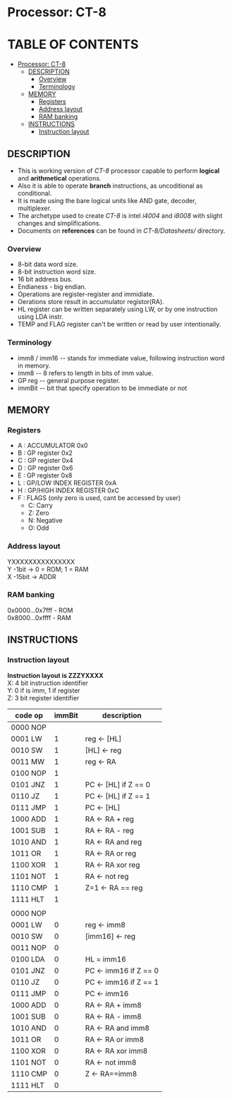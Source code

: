 # Processor: CT-8

# TABLE OF CONTENTS
- [Processor: CT-8](#processor--ct-8)
  * [DESCRIPTION](#--description--)
    + [Overview](#overview)
    + [Terminology](#terminology)
  * [MEMORY](#memory)
    + [Registers](#registers)
    + [Address layout](#address-layout)
    + [RAM banking](#ram-banking)
  * [INSTRUCTIONS](#instructions)
    + [Instruction layout](#instruction-layout)

## DESCRIPTION
+ This is working version of *CT-8* processor capable to perform **logical** and **arithmetical** operations.
+ Also it is able to operate **branch** instructions, as uncoditional as conditional. 
+ It is made using the bare logical units like AND gate, decoder, multiplexer. 
+ The archetype used to create *CT-8* is intel *i4004* and *i8008* with slight changes and simplifications.
+ Documents on **references** can be found in *CT-8/Datasheets/* directory. 

### Overview
+ 8-bit data word size.
+ 8-bit instruction word size.
+ 16 bit address bus.
+ Endianess - big endian.
+ Operations are register-register and immidiate. 
+ Oerations store result in accumulator registor(RA).
+ HL register can be written separately using LW, or by one instruction using LDA instr.
+ TEMP and FLAG register can't be written or read by user intentionally.

### Terminology
+ imm8 / imm16 	-- stands for immediate value, following instruction word in memory.
+ imm8  	-- 8 refers to length in bits of imm value.
+ GP reg 	-- general purpose register.
+ immBit 	-- bit that specify operation to be immediate or not

## MEMORY
### Registers
+ A : ACCUMULATOR 0x0
+ B : GP register 0x2
+ C : GP register 0x4
+ D : GP register 0x6
+ E : GP register 0x8
+ L : GP/LOW INDEX REGISTER 0xA
+ H : GP/HIGH INDEX REGISTER 0xC
+ F : FLAGS (only zero is used, cant be accessed by user)<br />
	- C:  Carry<br />
	- Z:  Zero<br />
	- N:  Negative<br />
	- O:  Odd<br />

### Address layout
YXXXXXXXXXXXXXXX <br />
Y -1bit  -> 0 = ROM; 1 = RAM <br />
X -15bit -> ADDR <br />

### RAM banking
0x0000...0x7fff - ROM <br /> 
0x8000...0xffff - RAM <br />

## INSTRUCTIONS

### Instruction layout
**Instruction layout is ZZZYXXXX** <br />
X: 4 bit instruction identifier<br />
Y: 0 if is imm, 1 if register<br />
Z: 3 bit register identifier

|code op | immBit | description |
| ------ | ------ | ----------- |
|0000 NOP|	  |		|
|0001 LW | 1	  |reg	 <-	[HL]	|
|0010 SW | 1	  |[HL]  <-	reg				 |
|0011 MW | 1	  |reg	 <-	RA				 |
|0100 NOP| 1	  |							 |
|0101 JNZ| 1	  |PC 	 <- [HL] if Z == 0   |
|0110 JZ | 1	  |PC 	 <- [HL] if Z == 1 	 |
|0111 JMP| 1	  |PC	 <- [HL]							 |
|1000 ADD| 1	  |RA	 <- RA  +		reg|
|1001 SUB| 1	  |RA	 <- RA  - 	reg|
|1010 AND| 1	  |RA	 <- RA  and	reg|
|1011 OR | 1	  |RA	 <- RA  or 	reg|
|1100 XOR| 1	  |RA	 <- RA  xor	reg|
|1101 NOT| 1	  |RA	 <- 	  not 	reg|
|1110 CMP| 1	  |Z=1   <- RA  ==	reg|
|1111 HLT| 1  	  |				|
|	 |	  |				|
|0000 NOP| 	  |				|
|0001 LW | 0	  |reg	   <-	imm8            |  
|0010 SW | 0	  |[imm16] <-	reg             |    
|0011 NOP| 0	  |				|
|0100 LDA| 0	  |HL    =  imm16               |
|0101 JNZ| 0	  |PC 	 <- imm16 if Z == 0     |         
|0110 JZ | 0	  |PC 	 <- imm16 if Z == 1     |         
|0111 JMP| 0	  |PC	 <- imm16                             |             
|1000 ADD| 0	  |RA	 <- RA 	+		imm8|
|1001 SUB| 0	  |RA	 <- RA 	- 		imm8|
|1010 AND| 0	  |RA	 <- RA 	and		imm8|
|1011 OR | 0	  |RA	 <- RA 	or 		imm8|
|1100 XOR| 0	  |RA	 <- RA 	xor		imm8|
|1101 NOT| 0	  |RA	 <- not 	imm8        |      
|1110 CMP| 0	  |Z     <- RA==imm8          |    
|1111 HLT| 0 	  |                             |
